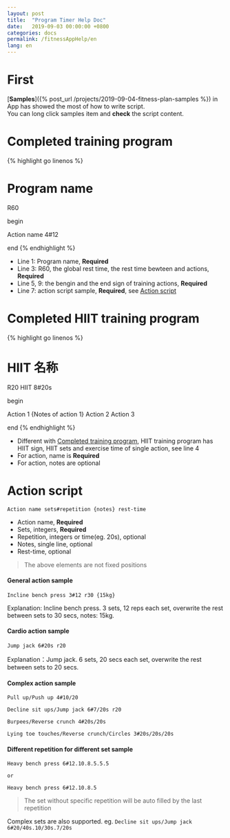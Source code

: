 ```yaml
---
layout: post
title:  "Program Timer Help Doc"
date:   2019-09-03 00:00:00 +0800
categories: docs
permalink: /fitnessAppHelp/en
lang: en
---
```


# First
[**Samples**]({% post_url /projects/2019-09-04-fitness-plan-samples %}) in App has showed the most of how to write script.  
You can long click samples item and **check** the script content.

<a id="complete_training_structure"/>

# Completed training program
{% highlight go linenos %}
# Program name

R60 

begin 

Action name 4#12 

end
{% endhighlight %}

- Line 1: Program name, **Required**
- Line 3: R60, the global rest time, the rest time bewteen and actions, **Required**
- Line 5, 9: the bengin and the end sign of training actions, **Required**
- Line 7: action script sample, **Required**, see [Action script](#action)


# Completed HIIT training program
{% highlight go linenos %}
# HIIT 名称

R20 
HIIT 8#20s

begin 

Action 1 {Notes of action 1}
Action 2
Action 3

end
{% endhighlight %}

- Different with [Completed training program](#complete_training_structure), HIIT training program has HIIT sign, HIIT sets and exercise time of single action, see line 4
- For action, name is **Required**
- For action, notes are optional

<a id="action" />

# Action script
```
Action name sets#repetition {notes} rest-time
```
- Action name, **Required**
- Sets, integers, **Required**
- Repetition, integers or time(eg. 20s), optional
- Notes, single line, optional
- Rest-time, optional

> The above elements are not fixed positions


#### General action sample
```
Incline bench press 3#12 r30 {15kg}
```
Explanation: Incline bench press. 3 sets, 12 reps each set, overwrite the rest between sets to 30 secs, notes: 15kg.


#### Cardio action sample
```
Jump jack 6#20s r20
```
Explanation：Jump jack. 6 sets, 20 secs each set, overwrite the rest between sets to 20 secs.


#### Complex action sample
```
Pull up/Push up 4#10/20 

Decline sit ups/Jump jack 6#7/20s r20

Burpees/Reverse crunch 4#20s/20s

Lying toe touches/Reverse crunch/Circles 3#20s/20s/20s
```

#### Different repetition for different set sample
```
Heavy bench press 6#12.10.8.5.5.5

or

Heavy bench press 6#12.10.8.5
```

> The set without specific repetition will be auto filled by the last repetition

Complex sets are also supported. eg. `Decline sit ups/Jump jack 6#20/40s.10/30s.7/20s`
